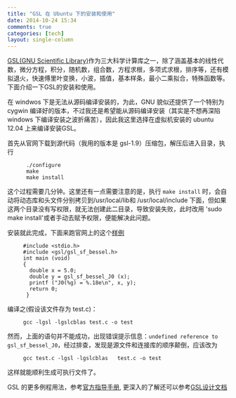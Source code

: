 ```yaml
---
title: "GSL 在 Ubuntu 下的安装和使用"
date: 2014-10-24 15:34
comments: true
categories: [tech]
layout: single-column
---
```


[GSL(GNU Scientific Library)](http://www.gnu.org/software/gsl/)作为三大科学计算库之一，除了涵盖基本的线性代数，微分方程，积分，随机数，组合数，方程求根，多项式求根，排序等，还有模拟退火，快速傅里叶变换，小波，插值，基本样条，最小二乘拟合，特殊函数等。<!--more-->下面介绍一下GSL的安装和使用。  

在 windwos 下是无法从源码编译安装的，为此，GNU 貌似还提供了一个特别为 cygwin 编译好的版本，不过我还是希望能从源码编译安装（其实是不想再深陷windows 下编译安装之波折痛苦），因此我这里选择在虚拟机安装的 ubuntu 12.04 上来编译安装GSL。

首先从官网下载到源代码（我用的版本是 gsl-1.9）压缩包，解压后进入目录，执行

```
      ./configure
      make
      make install
```

这个过程需要几分钟。这里还有一点需要注意的是，执行 `make install` 时，会自动将动态库和头文件分别拷贝到/usr/local/lib和 /usr/local/include 下面，但如果这两个目录没有写权限，就无法创建此二目录，导致安装失败，此时改用 'sudo make install'或者手动去赋予权限，便能解决此问题。

安装就此完成，下面来跑官网上的这个[样例](http://www.gnu.org/software/gsl/manual/html_node/An-Example-Program.html#An-Example-Program)

```
     #include <stdio.h>
     #include <gsl/gsl_sf_bessel.h>
     int main (void)
     {
       double x = 5.0;
       double y = gsl_sf_bessel_J0 (x);
       printf ("J0(%g) = %.18e\n", x, y);
       return 0;
      }
```

编译之(假设该文件存为 test.c)：

```
     gcc -lgsl -lgslcblas test.c -o test
```

然而，上面的语句并不能成功，出现错误提示信息：`undefined reference to gsl_sf_bessel_J0`，经过排查，发现是源文件和连接库的顺序颠倒，应该改为

```
     gcc test.c -lgsl -lgslcblas   test.c -o test   
```

这样就能顺利生成可执行文件了。

GSL 的更多例程用法，参考[官方指导手册](http://www.gnu.org/software/gsl/manual/html_node/), 更深入的了解还可以参考[GSL设计文档](http://www.gnu.org/software/gsl/design/gsl-design_toc.html)